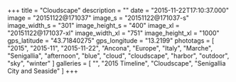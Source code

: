 +++
title = "Cloudscape"
description = ""
date = "2015-11-22T17:10:37.000"
image = "20151122@171037"
image_s = "20151122@171037-s"
image_width_s = "301"
image_height_s = "400"
image_xl = "20151122@171037-xl"
image_width_xl = "751"
image_height_xl = "1000"
gps_latitude = "43.71840275"
gps_longitude = "13.2199"
phototags = [ "2015", "2015-11", "2015-11-22", "Ancona", "Europe", "Italy", "Marche", "Senigallia", "afternoon", "blue", "cloud", "cloudscape", "harbor", "outdoor", "sky", "winter" ]
galleries = [ "", "2015 Timeline", "Cloudscape", "Senigallia City and Seaside" ]
+++
